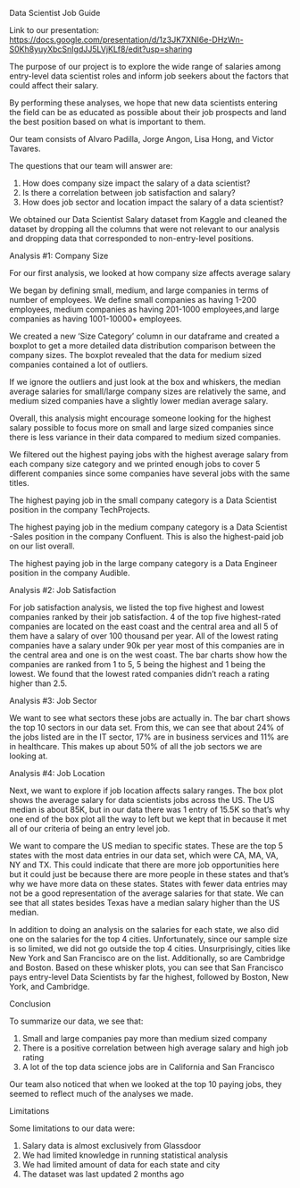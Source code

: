 Data Scientist Job Guide

Link to our presentation: https://docs.google.com/presentation/d/1z3JK7XNI6e-DHzWn-S0Kh8yuyXbcSnIgdJJ5LVjKLf8/edit?usp=sharing

The purpose of our project is to explore the wide range of salaries among entry-level data scientist roles and inform job seekers about the factors that could affect their salary.

By performing these analyses, we hope that new data scientists entering the field can be as educated as possible about their job prospects and land the best position based on what is important to them.

Our team consists of Alvaro Padilla, Jorge Angon, Lisa Hong, and Victor Tavares.

The questions that our team will answer are:

1. How does company size impact the salary of a data scientist?
2. Is there a correlation between job satisfaction  and salary?
3. How does job sector and location impact the salary of a data scientist?

We obtained our Data Scientist Salary dataset from Kaggle and cleaned the dataset by dropping all the columns that were not relevant to our analysis and dropping data that corresponded to non-entry-level positions.


Analysis #1: Company Size


For our first analysis, we looked at how company size affects average salary

We began by defining small, medium, and large companies in terms of number of employees. We define small companies as having 1-200 employees, medium companies as having 201-1000 employees,and large companies as having 1001-10000+ employees.

We created a new ‘Size Category’ column in our dataframe and created a boxplot to get a more detailed data distribution comparison between the company sizes. The boxplot revealed that the data for medium sized companies contained a lot of outliers. 

If we ignore the outliers and just look at the box and whiskers, the median average salaries for small/large company sizes are relatively the same, and medium sized companies have a slightly lower median average salary.

Overall, this analysis might encourage someone looking for the highest salary possible to focus more on small and large sized companies since there is less variance in their data compared to medium sized companies.

We filtered out the highest paying jobs with the highest average salary from each company size category and we printed enough jobs to cover 5 different companies since some companies have several jobs with the same titles.

The highest paying job in the small company category is a Data Scientist position in the company TechProjects.

The highest paying job in the medium company category is a Data Scientist -Sales position in the company Confluent. This is also the highest-paid job on our list overall.

The highest paying job in the large company category is a Data Engineer position in the company Audible.


Analysis #2: Job Satisfaction


For job satisfaction analysis, we listed the top five highest and lowest companies ranked by their job satisfaction.
4 of the top five highest-rated companies are located on the east coast and the central area and all 5 of them have a salary of over 100 thousand per year.
All of the lowest rating companies have a salary under 90k per year most of this companies are in the central area and one is on the west coast.
The bar charts show how the companies are ranked from 1 to 5, 5 being the highest and 1 being the lowest. We found that the lowest rated companies didn’t reach a rating higher than 2.5.


Analysis #3: Job Sector


We want to see what sectors these jobs are actually in. The bar chart shows the top 10 sectors in our data set. From this, we can see that about 24% of the jobs listed are in the IT sector, 17% are in business services and 11% are in healthcare. This makes up about 50% of all the job sectors we are looking at. 


Analysis #4: Job Location


Next, we want to explore if job location affects salary ranges. The box plot shows the average salary for data scientists jobs across the US. The US median is about 85K, but in our data there was 1 entry of 15.5K so that’s why one end of the box plot all the way to left but we kept that in because it met all of our criteria of being an entry level job.

We want to compare the US median to specific states. These are the top 5 states with the most data entries in our data set, which were CA, MA, VA, NY and TX. This could indicate that there are more job opportunities here but it could just be because there are more people in these states and that’s why we have more data on these states. States with fewer data entries may not be a good representation of the average salaries for that state. We can see that all states besides Texas have a median salary higher than the US median.

In addition to doing an analysis on the salaries for each state, we also did one on the salaries for the top 4 cities. Unfortunately, since our sample size is so limited, we did not go outside the top 4 cities.
Unsurprisingly, cities like New York and San Francisco are on the list. Additionally, so are Cambridge and Boston.
Based on these whisker plots, you can see that San Francisco pays entry-level Data Scientists by far the highest, followed by Boston, New York, and Cambridge.


Conclusion


To summarize our data, we see that:
1. Small and large companies pay more than medium sized company
2. There is a positive correlation between high average salary and high job rating
3. A lot of the top data science jobs are in California and San Francisco

Our team also noticed that when we looked at the top 10 paying jobs, they seemed to reflect much of the analyses we made.


Limitations


Some limitations to our data were:

1. Salary data is almost exclusively from Glassdoor
2. We had limited knowledge in running statistical analysis
3. We had limited amount of data for each state and city
4. The dataset was last updated 2 months ago
